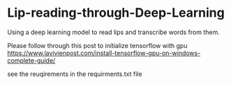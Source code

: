 # Lip-reading-through-Deep-Learning
Using a deep learning model to read lips and transcribe words from them.

Please follow through this post to initialize tensorflow with gpu
https://www.lavivienpost.com/install-tensorflow-gpu-on-windows-complete-guide/

see the reuqirements in the requirments.txt file
